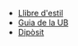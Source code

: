 - [Llibre d'estil](http://www.ub.edu/cub/index.php)
- [Guia de la UB](http://www.ub.edu/tfg/)
- [Dipòsit](http://diposit.ub.edu/dspace/handle/2445/34465)
